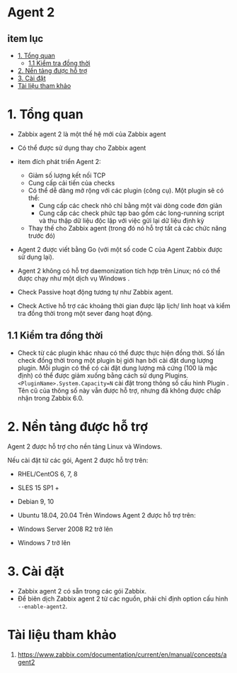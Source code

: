 <h1> Agent 2</h2>

<h2> item lục </h2>

- [1. Tổng quan](#1-tổng-quan)
  - [1.1 Kiểm tra đồng thời](#11-kiểm-tra-đồng-thời)
- [2. Nền tảng được hỗ trợ](#2-nền-tảng-được-hỗ-trợ)
- [3. Cài đặt](#3-cài-đặt)
- [Tài liệu tham khảo](#tài-liệu-tham-khảo)

# 1. Tổng quan
- Zabbix agent 2 là một thế hệ mới của Zabbix agent
- Có thể được sử dụng thay cho Zabbix agent

- item đích phát triển Agent 2:
  - Giảm số lượng kết nối TCP
  - Cung cấp cải tiến của checks
  - Có thể dễ dàng mở rộng với các plugin (công cụ). Một plugin sẽ có thể:
    - Cung cấp các check nhỏ chỉ bằng một vài dòng code đơn giản
    - Cung cấp các check phức tạp bao gồm các long-running script và thu thập dữ liệu độc lập với việc gửi lại dữ liệu định kỳ
  - Thay thế cho Zabbix agent (trong đó nó hỗ trợ tất cả các chức năng trước đó)

- Agent 2 được viết bằng Go (với một số code C của Agent Zabbix được sử dụng lại).
- Agent 2 không có hỗ trợ daemonization tích hợp trên Linux; nó có thể được chạy như một dịch vụ Windows .

- Check Passive hoạt động tương tự như Zabbix agent. 
- Check Active hỗ trợ các khoảng thời gian được lập lịch/ linh hoạt và kiểm tra đồng thời trong một sever đang hoạt động.

## 1.1 Kiểm tra đồng thời

- Check từ các plugin khác nhau có thể được thực hiện đồng thời. Số lần check đồng thời trong một plugin bị giới hạn bởi cài đặt dung lượng plugin. Mỗi plugin có thể có cài đặt dung lượng mã cứng (100 là mặc định) có thể được giảm xuống bằng cách sử dụng Plugins.`<PluginName>.System.Capacity=N` cài đặt trong thông số cấu hình Plugin . Tên cũ của thông số này vẫn được hỗ trợ, nhưng đã không được chấp nhận trong Zabbix 6.0.

# 2. Nền tảng được hỗ trợ
Agent 2 được hỗ trợ cho nền tảng Linux và Windows.

Nếu cài đặt từ các gói, Agent 2 được hỗ trợ trên:

- RHEL/CentOS 6, 7, 8
- SLES 15 SP1 +
- Debian 9, 10
- Ubuntu 18.04, 20.04
Trên Windows Agent 2 được hỗ trợ trên:

- Windows Server 2008 R2 trở lên
- Windows 7 trở lên
# 3. Cài đặt
- Zabbix agent 2 có sẵn trong các gói Zabbix.
- Để biên dịch Zabbix agent 2 từ các nguồn, phải chỉ định option cấu hình  `--enable-agent2`.

# Tài liệu tham khảo

1. https://www.zabbix.com/documentation/current/en/manual/concepts/agent2
